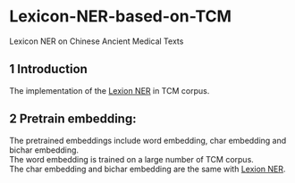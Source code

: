 # Lexicon-NER-based-on-TCM
Lexicon NER on Chinese Ancient Medical Texts


## 1 Introduction
The implementation of the [Lexion NER](https://github.com/changle2018/LexionAN-master) in TCM corpus.

## 2 Pretrain embedding:
The pretrained embeddings include word embedding, char embedding and bichar embedding.    
The word embedding is trained on a large number of TCM corpus.      
The char embedding and bichar embedding are the same with [Lexion NER](https://github.com/changle2018/LexionAN-master).    
